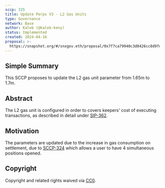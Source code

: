 ```yaml
---
sccp: 325
title: Update Perps V3 - L2 Gas Units
type: Governance
network: Base
author: Kaleb (@kalek-keny)
status: Implemented
created: 2024-04-16
proposal: >-
  https://snapshot.org/#/snxgov.eth/proposal/0x7f7ca79940c3d0426cc8d9fdfe2b31866399a42cd4a31ab5f9b590fa4f977ee4
---
```


<!--You can leave these HTML comments in your merged SCCP and delete the visible duplicate text guides, they will not appear and may be helpful to refer to if you edit it again. This is the suggested template for new SCCPs. Note that an SCCP number will be assigned by an editor. When opening a pull request to submit your SCCP, please use an abbreviated title in the filename, `sccp-draft_title_abbrev.md`. The title should be 44 characters or less.-->

## Simple Summary

<!--"If you can't explain it simply, you don't understand it well enough." Provide a simplified and layman-accessible explanation of the SCCP.-->

This SCCP proposes to update the L2 gas unit parameter from 1.65m to 1.7m.

## Abstract

<!--A short (~200 word) description of the variable change proposed.-->

The L2 gas unit is configured  in order to covers keepers' cost of executing transactions, as described in detail under [SIP-362](https://sips.synthetix.io/sips/sip-362/).

## Motivation

<!--The motivation is critical for SCCPs that want to update variables within Synthetix. It should clearly explain why the existing variable is not incentive aligned. SCCP submissions without sufficient motivation may be rejected outright.-->

The parameters are updated due to the increase in gas consumption on settlement, due to [SCCP-324](https://sips.synthetix.io/sccp/sccp-324/) which allows a user to have 4 simultaneous positions opened.

## Copyright

Copyright and related rights waived via [CC0](https://creativecommons.org/publicdomain/zero/1.0/).
